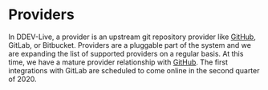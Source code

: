 # Providers

In DDEV-Live, a provider is an upstream git repository provider like [GitHub](github.md), GitLab, or Bitbucket. Providers are a pluggable part of the system and we are expanding the list of supported providers on a regular basis. At this time, we have a mature provider relationship with [GitHub](github.md). The first integrations with GitLab are scheduled to come online in the second quarter of 2020.